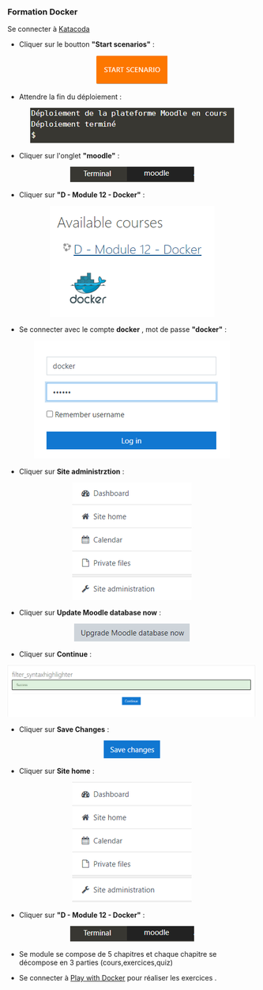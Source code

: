 ### Formation Docker

Se connecter à [Katacoda](https://www.katacoda.com/linagora/scenarios/docker-training)

- Cliquer sur le boutton **"Start scenarios"** :

<p align="center">
  <img src="./images/preconf0.png">
</p>

- Attendre la fin du déploiement :

<p align="center">
  <img src="./images/preconf1.png">
</p>

- Cliquer sur l'onglet **"moodle"** :

<p align="center">
  <img src="./images/preconf2.png">
</p>

- Cliquer sur **"D - Module 12 - Docker"** :

<p align="center">
  <img src="./images/moodle1.png">
</p>

- Se connecter avec le compte **docker** , mot de passe **"docker"** :

<p align="center">
  <img src="./images/moodle2.png">
</p>

- Cliquer sur **Site administrztion** : 

<p align="center">
  <img src="./images/high1.png">
</p>

- Cliquer sur **Update Moodle database now** :

<p align="center">
  <img src="./images/high2.png">
</p>

- Cliquer sur **Continue** :

<p align="center">
  <img src="./images/high3.png">
</p>

- Cliquer sur **Save Changes** : 

<p align="center">
  <img src="./images/high4.png">
</p>

- Cliquer sur **Site home** :

<p align="center">
  <img src="./images/high5.png">
</p>

- Cliquer sur **"D - Module 12 - Docker"** :

<p align="center">
  <img src="./images/preconf2.png">
</p>

- Se module se compose de 5 chapitres et chaque chapitre se décompose en 3 parties (cours,exercices,quiz)

- Se connecter à [Play with Docker](https://labs.play-with-docker.com/) pour réaliser les exercices .
